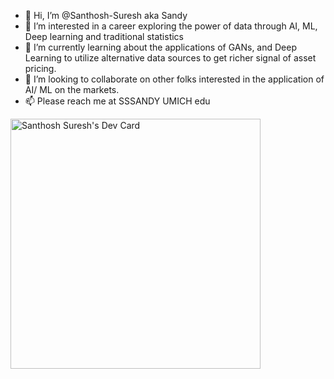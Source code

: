 - 👋 Hi, I’m @Santhosh-Suresh aka Sandy
- 👀 I’m interested in a career exploring the power of data through AI, ML, Deep learning and traditional statistics
- 🌱 I’m currently learning about the applications of GANs, and Deep Learning to utilize alternative data sources to get richer signal of asset pricing. 
- 💞️ I’m looking to collaborate on other folks interested in the application of AI/ ML on the markets. 
- 📫 Please reach me at  SSSANDY <at> UMICH <dot> edu

<a href="https://app.daily.dev/sandysuresh"><img src="https://api.daily.dev/devcards/46ebc5a1343e4b69af46e0c678961125.png?r=sz3" width="400" alt="Santhosh Suresh's Dev Card"/></a>

<!---
Santhosh-Suresh/Santhosh-Suresh is a ✨ special ✨ repository because its `README.md` (this file) appears on your GitHub profile.
You can click the Preview link to take a look at your changes.
--->
